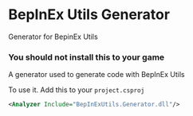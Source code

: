 # BepInEx Utils Generator

Generator for BepinEx Utils

### **You should not install this to your game**

A generator used to generate code with BepInEx Utils

To use it. Add this to your `project.csproj`

```xml
<Analyzer Include="BepInExUtils.Generator.dll"/>
```